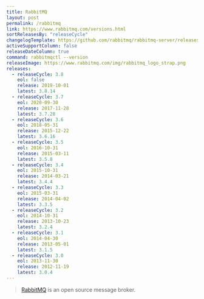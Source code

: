 ```yaml
---
title: RabbitMQ
layout: post
permalink: /rabbitmq
link: https://www.rabbitmq.com/versions.html
sortReleasesBy: "releaseCycle"
changelogTemplate: https://github.com/rabbitmq/rabbitmq-server/releases/tag/v__LATEST__
activeSupportColumn: false
releaseDateColumn: true
command: rabbitmqctl --version
releaseImage: https://www.rabbitmq.com/img/rabbitmq_logo_strap.png
releases:
  - releaseCycle: 3.8
    eol: false
    release: 2019-10-01
    latest: 3.8.14
  - releaseCycle: 3.7
    eol: 2020-09-30
    release: 2017-11-28
    latest: 3.7.28
  - releaseCycle: 3.6
    eol: 2018-05-31
    release: 2015-12-22
    latest: 3.6.16
  - releaseCycle: 3.5
    eol: 2016-10-31
    release: 2015-03-11
    latest: 3.5.8
  - releaseCycle: 3.4
    eol: 2015-10-31
    release: 2014-03-21
    latest: 3.4.4
  - releaseCycle: 3.3
    eol: 2015-03-31
    release: 2014-04-02
    latest: 3.3.5
  - releaseCycle: 3.2
    eol: 2014-10-31
    release: 2013-10-23
    latest: 3.2.4
  - releaseCycle: 3.1
    eol: 2014-04-30
    release: 2013-05-01
    latest: 3.1.5
  - releaseCycle: 3.0
    eol: 2013-11-30
    release: 2012-11-19
    latest: 3.0.4
---
```

> [RabbitMQ](https://www.rabbitmq.com/) is an open source message broker.
